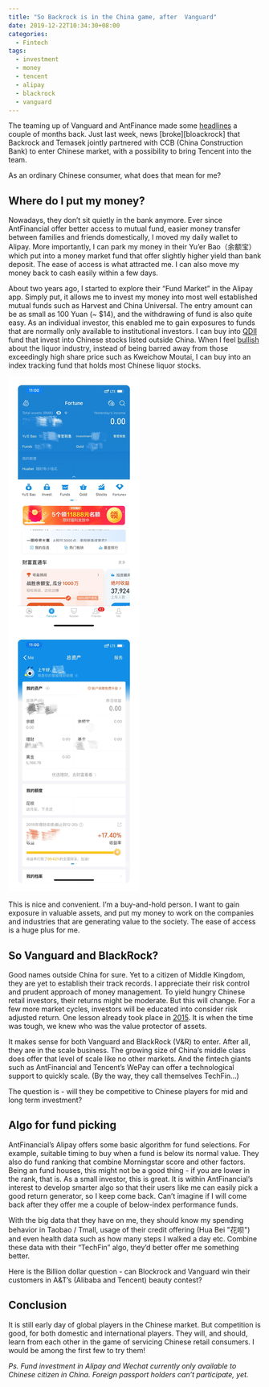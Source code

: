 ```yaml
---
title: "So Backrock is in the China game, after  Vanguard"
date: 2019-12-22T10:34:30+08:00
categories:
  - Fintech
tags:
  - investment
  - money
  - tencent
  - alipay
  - blackrock
  - vanguard
---
```


The teaming up of Vanguard and AntFinance made some [headlines][antvan] a couple of months back. Just last week, news [broke][bloackrock] that Backrock and Temasek jointly partnered with CCB (China Construction Bank) to enter Chinese market, with a possibility to bring Tencent into the team.

As an ordinary Chinese consumer, what does that mean for me?

## Where do I put my money?

Nowadays, they don’t sit quietly in the bank anymore. Ever since AntFinancial offer better access to mutual fund, easier money transfer between families and friends domestically, I moved my daily wallet to Alipay. More importantly, I can park my money in their Yu’er Bao（余额宝） which put into a money market fund that offer slightly higher yield than bank deposit. The ease of access is what attracted me. I can also move my money back to cash easily within a few days.

About two years ago, I started to explore their “Fund Market” in the Alipay app. Simply put, it allows me to invest my money into most well established mutual funds such as Harvest and China Universal. The entry amount can be as small as 100 Yuan (~ $14), and the withdrawing of fund is also quite easy. As an individual investor, this enabled me to gain exposures to funds that are normally only available to institutional investors. I can buy into [QDII][qdii] fund that invest into Chinese stocks listed outside China. When I feel [bullish][bullish] about the liquor industry, instead of being barred away from those exceedingly high share price such as Kweichow Moutai, I can buy into an index tracking fund that holds most Chinese liquor stocks.

![Alipay’s Yu’er Bao and Fund Market][fundmarket]

This is nice and convenient. I’m a buy-and-hold person. I want to gain exposure in valuable assets, and put my money to work on the companies and industries that are generating value to the society. The ease of access is a huge plus for me.

## So Vanguard and BlackRock?

Good names outside China for sure. Yet to a citizen of Middle Kingdom, they are yet to establish their track records. I appreciate their risk control and prudent approach of money management. To yield hungry Chinese retail investors, their returns might be moderate. But this will change. For a few more market cycles, investors will be educated into consider risk adjusted return. One lesson already took place in [2015][2015]. It is when the time was tough, we knew who was the value protector of assets.

It makes sense for both Vanguard and BlackRock (V&R) to enter. After all, they are in the scale business. The growing size of China’s middle class does offer that level of scale like no other markets. And the fintech giants such as AntFinancial and Tencent’s WePay can offer a technological support to quickly scale. (By the way, they call themselves TechFin...)

The question is - will they be competitive to Chinese players for mid and long term investment?

## Algo for fund picking

AntFinancial’s Alipay offers some basic algorithm for fund selections. For example, suitable timing to buy when a fund is below its normal value. They also do fund ranking that combine Morningstar score and other factors. Being an fund houses, this might not be a good thing - if you are lower in the rank, that is. As a small investor, this is great. It is within AntFinancial’s interest to develop smarter algo so that their users like me can easily pick a good return generator, so I keep come back. Can’t imagine if I will come back after they offer me a couple of below-index performance funds.

With the big data that they have on me, they should know my spending behavior in Taobao / Tmall, usage of their credit offering (Hua Bei "花呗") and even health data such as how many steps I walked a day etc. Combine these data with their “TechFin” algo, they’d better offer me something better.

Here is the Billion dollar question - can Blockrock and Vanguard win their customers in A&T’s (Alibaba and Tencent) beauty contest?

## Conclusion

It is still early day of global players in the Chinese market. But competition is good, for both domestic and international players. They will, and should, learn from each other in the game of servicing Chinese retail consumers. I would be among the first few to try them!

_Ps. Fund investment in Alipay and Wechat currently only available to Chinese citizen in China. Foreign passport holders can’t participate, yet._


<!-- Reference -->
[antvan]: https://www.ft.com/content/f76de7ff-02f0-3b96-aba9-0986547a3cd0
[blackrock]: https://www.bloomberg.com/news/articles/2019-12-19/blackrock-temasek-agree-to-start-china-wealth-joint-venture
[qdii]: https://www.investopedia.com/terms/q/qdii.asp
[2015]: https://en.wikipedia.org/wiki/2015–16_Chinese_stock_market_turbulence
[bullish]: https://www.bloomberg.com/opinion/articles/2019-12-22/sherry-s-decline-is-a-warning-for-china-s-booming-baijiu-makers

<!-- Photos -->
[fundmarket]: /assets/images/2019_12_fundmarket.JPG
